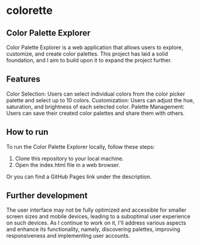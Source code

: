 # colorette
## Color Palette Explorer

Color Palette Explorer is a web application that allows users to explore, customize, and create color palettes. This project has laid a solid foundation, and I aim to build upon it to expand the project further. 

## Features

Color Selection: Users can select individual colors from the color picker palette and select up to 10 colors.
Customization: Users can adjust the hue, saturation, and brightness of each selected color.
Palette Management: Users can save their created color palettes and share them with others.

## How to run
To run the Color Palette Explorer locally, follow these steps:

1. Clone this repository to your local machine.
2. Open the index.html file in a web browser.

Or you can find a GitHub Pages link under the description.

## Further development
The user interface may not be fully optimized and accessible for smaller screen sizes and mobile devices, leading to a suboptimal user experience on such devices. As I continue to work on it, I'll address various aspects and enhance its functionality, namely, discovering palettes, improving responsiveness and implementing user accounts.
